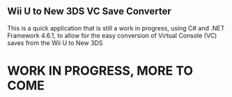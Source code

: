 ## Wii U to New 3DS VC Save Converter

This is a quick application that is still a work in progress, using C# and .NET Framework 4.6.1, to allow for the easy conversion of Virtual Console (VC) saves from the Wii U to New 3DS

# WORK IN PROGRESS, MORE TO COME